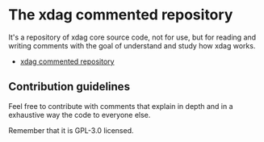 # The xdag commented repository

It's a repository of xdag core source code, not for use, but for reading and writing comments with the goal of understand and study how xdag works.

* [xdag commented repository](https://github.com/sgaragagghu/xdag-commented/)  

## Contribution guidelines

Feel free to contribute with comments that explain in depth and in a exhaustive way the code to everyone else.

Remember that it is GPL-3.0 licensed. 